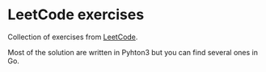 # LeetCode exercises
Collection of exercises from [LeetCode](https://leetcode.com/).

Most of the solution are written in Pyhton3 but you can find several ones in Go.
